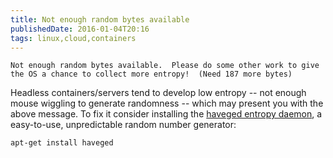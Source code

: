 ```yaml
---
title: Not enough random bytes available
publishedDate: 2016-01-04T20:16
tags: linux,cloud,containers
---
```


```
Not enough random bytes available.  Please do some other work to give
the OS a chance to collect more entropy!  (Need 187 more bytes)
```

Headless containers/servers tend to develop low entropy -- not enough mouse wiggling
to generate randomness -- which may present you with the above message. To fix it
consider installing the
[haveged entropy daemon](http://www.issihosts.com/haveged/), a easy-to-use, unpredictable
random number generator:

```
apt-get install haveged
```
